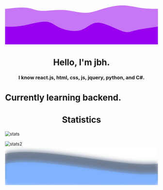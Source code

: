 <svg height="100%" width="100%" id="svg" viewBox="0 0 1440 500" xmlns="http://www.w3.org/2000/svg" class="transition duration-300 ease-in-out delay-150"><path d="M 0,500 C 0,500 0,166 0,166 C 74.689617083947,157.54639175257734 149.379234167894,149.09278350515464 202,155 C 254.620765832106,160.90721649484536 285.17268041237105,181.17525773195874 339,184 C 392.82731958762895,186.82474226804126 469.9300441826216,172.20618556701032 544,176 C 618.0699558173784,179.79381443298968 689.1071428571428,202 750,203 C 810.8928571428572,204 861.6413843888071,183.79381443298968 920,166 C 978.3586156111929,148.20618556701032 1044.327319587629,132.82474226804126 1106,133 C 1167.672680412371,133.17525773195874 1225.0493372606775,148.90721649484536 1280,157 C 1334.9506627393225,165.09278350515464 1387.4753313696613,165.54639175257734 1440,166 C 1440,166 1440,500 1440,500 Z" stroke="none" stroke-width="0" fill="#9900ef88" class="transition-all duration-300 ease-in-out delay-150"></path><path d="M 0,500 C 0,500 0,333 0,333 C 51.202871870397644,334.3958026509573 102.40574374079529,335.79160530191456 171,323 C 239.5942562592047,310.20839469808544 325.5798969072165,283.229381443299 382,286 C 438.4201030927835,288.770618556701 465.2746686303386,321.29086892488954 520,345 C 574.7253313696614,368.70913107511046 657.3214285714287,383.60714285714283 716,365 C 774.6785714285713,346.39285714285717 809.4396170839469,294.280559646539 876,296 C 942.5603829160531,297.719440353461 1040.9201030927834,353.27061855670104 1100,374 C 1159.0798969072166,394.72938144329896 1178.8799705449192,380.6369661266569 1229,368 C 1279.1200294550808,355.3630338733431 1359.5600147275404,344.1815169366715 1440,333 C 1440,333 1440,500 1440,500 Z" stroke="none" stroke-width="0" fill="#9900efff" class="transition-all duration-300 ease-in-out delay-150"></path></svg>

<h1 align="center">Hello, I'm jbh.</h1>
<h3 align="center">I know react.js, html, css, js, jquery, python, and C#. </h3>

<p align="center">
<h1 align="left"> Currently learning backend.</h1>
</p>
<h1 align="center">    </h1>
<h1 align="center">Statistics</h1>

<p><img align="center" src="https://github-readme-stats.vercel.app/api?username=1jbh&show_icons=true&text_color=ffffff&bg_color=7fb3ff&title_color=ffffff&icon_color=ffffff" alt="stats" /></p>

<p></p>

<img align="center" src="https://github-readme-stats.vercel.app/api/top-langs/?username=1jbh&show_icons=true&text_color=ffffff&bg_color=7fb3ff&title_color=ffffff&icon_color=ffffff" alt="stats2"/>


<img align="center" src="https://raw.githubusercontent.com/Kqzz/Kqzz/master/bottom.svg"/>
